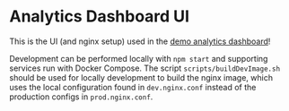 # Analytics Dashboard UI
This is the UI (and nginx setup) used in the [demo analytics dashboard](http://analyticsloadbalancer-1260159310.us-east-1.elb.amazonaws.com)!

Development can be performed locally with ```npm start``` and supporting services run with Docker Compose. The script ```scripts/buildDevImage.sh``` should be used for locally development to build the nginx image, which uses the local configuration found in ```dev.nginx.conf``` instead of the production configs in ```prod.nginx.conf```.
